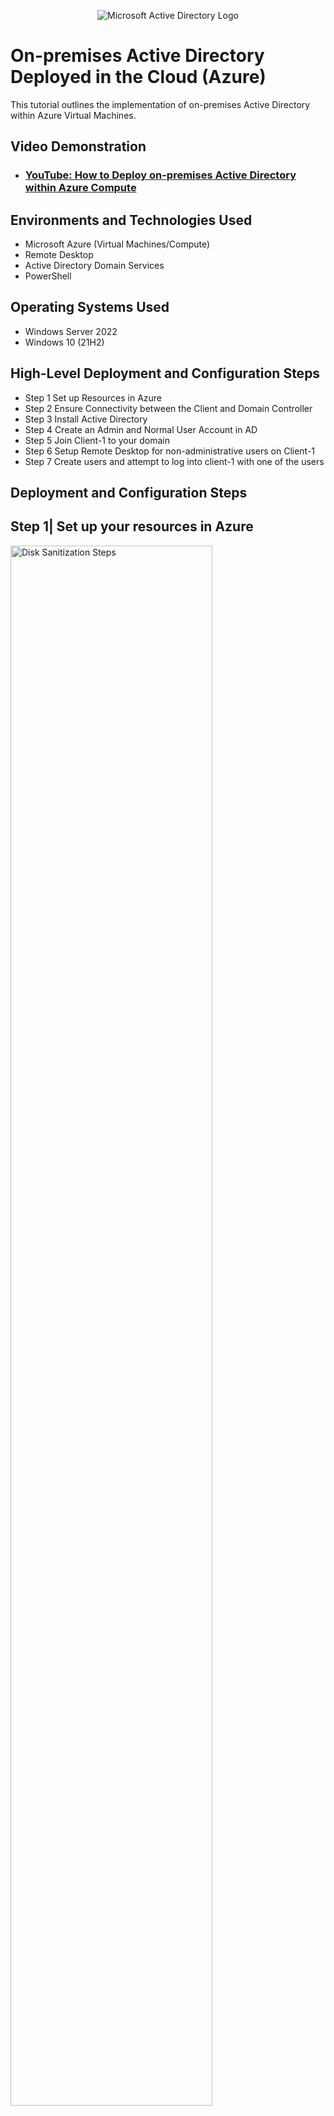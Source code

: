 <p align="center">
<img src="https://i.imgur.com/pU5A58S.png" alt="Microsoft Active Directory Logo"/>
</p>

<h1>On-premises Active Directory Deployed in the Cloud (Azure)</h1>
This tutorial outlines the implementation of on-premises Active Directory within Azure Virtual Machines.<br />


<h2>Video Demonstration</h2>

- ### [YouTube: How to Deploy on-premises Active Directory within Azure Compute](https://www.youtube.com)

<h2>Environments and Technologies Used</h2>

- Microsoft Azure (Virtual Machines/Compute)
- Remote Desktop
- Active Directory Domain Services
- PowerShell

<h2>Operating Systems Used </h2>

- Windows Server 2022
- Windows 10 (21H2)

<h2>High-Level Deployment and Configuration Steps</h2>

- Step 1 Set up Resources in Azure
- Step 2 Ensure Connectivity between the Client and Domain Controller
- Step 3 Install Active Directory
- Step 4 Create an Admin and Normal User Account in AD
- Step 5 Join Client-1 to your domain
- Step 6 Setup Remote Desktop for non-administrative users on Client-1
- Step 7 Create users and attempt to log into client-1 with one of the users

<h2>Deployment and Configuration Steps</h2>

<h2>Step 1| Set up your resources in Azure</h2>
<p>
<img src="https://i.imgur.com/4BaoTfw.png" height="80%" width="80%" alt="Disk Sanitization Steps"/>

In Azure create 2 Virtual Machines(VMs). One will be "DC-1" or Domain Controller using Windows Server 2022, the other "Client-1" or Client on Windows 10. 
 <br />
<img src="https://i.imgur.com/MhhXSW8.png" height="80%" width="80%" alt="Disk Sanitization Steps"/>
</p>
<p>
Make sure both VMs are on the same V-net. In azure set DC-1's ping assignment to static.
</p>
<br />

<h2>Step 2| Ensure Connectivity between the Client and Domain Controller</h2>
<p>
<img src="https://i.imgur.com/B331X9L.png" height="80%" width="80%" alt="Disk Sanitization Steps"/>

In Client-1, use the command terminal to ping DC-1's private IP address. Use this prompt ping -t<DC-1's Private IP>. The Request should timeout due to DC-1's firewall.

<img src="https://i.imgur.com/klRKCUr.png" height="80%" width="80%" alt="Disk Sanitization Steps"/>

Now we will disable the firewall. In DC-1 open "Windows Defender Firewall with Advanced Security". 
In Windows Defender Firewall with Advanced Security -> Inbound Requests -> ICMPv4 Echo Requests -> Enable. Now, in Client-1 verify that the perpetual ping you started earlier is no longer timing out.

<img src="https://i.imgur.com/kaOazQM.png" height="80%" width="80%" alt="Disk Sanitization Steps"/>
</p>

<br />

<h2>Step 3| Install Active Directory</h2>
<p>
<img src="https://i.imgur.com/J1naUid.png" height="80%" width="80%" alt="Disk Sanitization Steps"/>

In DC-1 Install Active Directory Domain Services. 
Server Manager -> add roles/features--> Active Directory Domain Services -> Install -> Open

<img src="https://i.imgur.com/gtiixwV.png" height="80%" width="80%" alt="Disk Sanitization Steps"/>

Now configure DC-1 and add a new forest with the root domain name of "mydomain.com".


<img src="https://i.imgur.com/kNJQ3xe.png" height="80%" width="80%" alt="Disk Sanitization Steps"/>

Restart and log back into DC-1 as : "mydomain.com\user".
</p>
<p>

<br />

<h2>Step 4| Create an Administrator Account and Normal User Account in AD</h2>
<p>
<img src="https://i.imgur.com/5dOKfce.png" height="80%" width="80%" alt="Disk Sanitization Steps"/>

In Active Directory Useres and Computers create two Organizational Units(OU) named "_EMPLOYEES" and "_ADMINS"

<img src="https://i.imgur.com/cCZLdGx.png" height="80%" width="80%" alt="Disk Sanitization Steps"/>

Create a new employee "Jane". Add "Jane" to the Domain Admins group
User -> Properties -> Member of -> type "domain_admins" into the text box -> apply
Close the Remote Desktop connection to DC-1 and reconnect into DC-1 as "mydomain\Jane"
</p>

</p>
<br />

<h2>Step 5| Join Client-1 to your domain</h2>
<p>
<img src="https://i.imgur.com/QyhLxg5.png" height="80%" width="80%" alt="Disk Sanitization Steps"/>

In Azure, set Client-1's DNS settings to DC-1's Private IP address. Restart Client-1.

<img src="https://i.imgur.com/LSpaLjJ.png" height="80%" width="80%" alt="Disk Sanitization Steps"/>

In Client-1 join to DC-1's domain.
System -> Rename Computer/Domain Changes -> and change the domain to "domain.com".
When prompted user "Jane"'s credentials to give permission to Client-1. Client-1 will now restart.

</p>
<br />

<h2>Step 6| Setup Remote Desktop for non-administrative users on Client-1</h2>
<p>
<img src="https://i.imgur.com/LA9y6Si.png" height="80%" width="80%" alt="Disk Sanitization Steps"/>
</p>
<p>
Login to Client-1 as mydomain.com\jane and allow Domain_users to connect to Client-1.
System Properties -> Remote Desktop -> Change Users -> domain users -> apply. This allows for normal, non-administrative users to be able to log into Client-1. 
</p>
<br />

<h2>Step 7 Create users and attempt to log into client-1 with one of the users</h2>
<p>
<img src="https://i.imgur.com/GMzClsl.png" height="80%" width="80%" alt="Disk Sanitization Steps"/>

</p>
<p>
Login to DC-1 as Jane and open PowerShell_ISE as an administrator. Next, create a new File and paste this script (https://github.com/joshmadakor1/AD_PS/blob/master/Generate-Names-Create-Users.ps1) into the file. Run the script and observe the accounts being created. Lastly, attempt to log into Client-1 with one of the accounts (take note of the password in the script). If you are able to log in you have been successful in setting up active directory and allowing users to RDP into your DC-1. 
